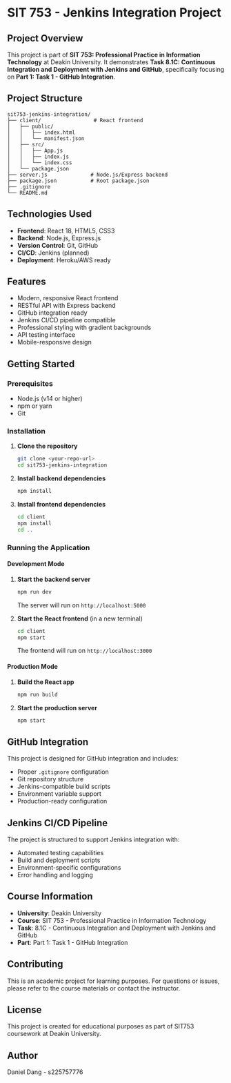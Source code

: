# SIT 753 - Jenkins Integration Project

## Project Overview

This project is part of **SIT 753: Professional Practice in Information Technology** at Deakin University. It demonstrates **Task 8.1C: Continuous Integration and Deployment with Jenkins and GitHub**, specifically focusing on **Part 1: Task 1 - GitHub Integration**.

## Project Structure

```
sit753-jenkins-integration/
├── client/                 # React frontend
│   ├── public/
│   │   ├── index.html
│   │   └── manifest.json
│   ├── src/
│   │   ├── App.js
│   │   ├── index.js
│   │   └── index.css
│   └── package.json
├── server.js              # Node.js/Express backend
├── package.json           # Root package.json
├── .gitignore
└── README.md
```

## Technologies Used

- **Frontend**: React 18, HTML5, CSS3
- **Backend**: Node.js, Express.js
- **Version Control**: Git, GitHub
- **CI/CD**: Jenkins (planned)
- **Deployment**: Heroku/AWS ready

## Features

- Modern, responsive React frontend
- RESTful API with Express backend
- GitHub integration ready
- Jenkins CI/CD pipeline compatible
- Professional styling with gradient backgrounds
- API testing interface
- Mobile-responsive design

## Getting Started

### Prerequisites

- Node.js (v14 or higher)
- npm or yarn
- Git

### Installation

1. **Clone the repository**
   ```bash
   git clone <your-repo-url>
   cd sit753-jenkins-integration
   ```

2. **Install backend dependencies**
   ```bash
   npm install
   ```

3. **Install frontend dependencies**
   ```bash
   cd client
   npm install
   cd ..
   ```

### Running the Application

#### Development Mode

1. **Start the backend server**
   ```bash
   npm run dev
   ```
   The server will run on `http://localhost:5000`

2. **Start the React frontend** (in a new terminal)
   ```bash
   cd client
   npm start
   ```
   The frontend will run on `http://localhost:3000`

#### Production Mode

1. **Build the React app**
   ```bash
   npm run build
   ```

2. **Start the production server**
   ```bash
   npm start
   ```

## GitHub Integration

This project is designed for GitHub integration and includes:

- Proper `.gitignore` configuration
- Git repository structure
- Jenkins-compatible build scripts
- Environment variable support
- Production-ready configuration

## Jenkins CI/CD Pipeline

The project is structured to support Jenkins integration with:

- Automated testing capabilities
- Build and deployment scripts
- Environment-specific configurations
- Error handling and logging

## Course Information

- **University**: Deakin University
- **Course**: SIT 753 - Professional Practice in Information Technology
- **Task**: 8.1C - Continuous Integration and Deployment with Jenkins and GitHub
- **Part**: Part 1: Task 1 - GitHub Integration

## Contributing

This is an academic project for learning purposes. For questions or issues, please refer to the course materials or contact the instructor.

## License

This project is created for educational purposes as part of SIT753 coursework at Deakin University.

## Author

Daniel Dang - s225757776